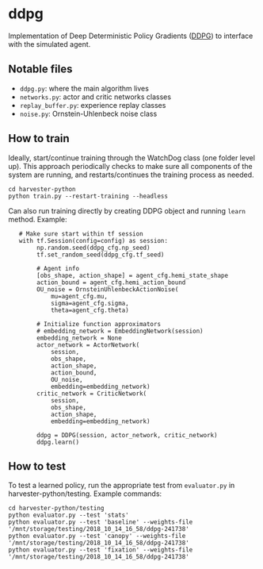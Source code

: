 # ddpg 

Implementation of Deep Deterministic Policy Gradients ([DDPG](https://arxiv.org/abs/1509.02971)) to interface with the simulated agent. 

## Notable files
* `ddpg.py`: where the main algorithm lives
* `networks.py`: actor and critic networks classes
* `replay_buffer.py`: experience replay classes
* `noise.py`: Ornstein-Uhlenbeck noise class

## How to train
Ideally, start/continue training through the WatchDog class (one folder level up). This approach periodically checks to make sure all components of the system are running, and restarts/continues the training process as needed.

```
cd harvester-python
python train.py --restart-training --headless
```

Can also run training directly by creating DDPG object and running `learn` method. Example:

```
   # Make sure start within tf session
   with tf.Session(config=config) as session:
        np.random.seed(ddpg_cfg.np_seed)
        tf.set_random_seed(ddpg_cfg.tf_seed)

        # Agent info
        [obs_shape, action_shape] = agent_cfg.hemi_state_shape
        action_bound = agent_cfg.hemi_action_bound
        OU_noise = OrnsteinUhlenbeckActionNoise(
            mu=agent_cfg.mu,
            sigma=agent_cfg.sigma,
            theta=agent_cfg.theta)

        # Initialize function approximators
        # embedding_network = EmbeddingNetwork(session)
        embedding_network = None
        actor_network = ActorNetwork(
            session,
            obs_shape,
            action_shape,
            action_bound,
            OU_noise,
            embedding=embedding_network)
        critic_network = CriticNetwork(
            session,
            obs_shape,
            action_shape,
            embedding=embedding_network)

        ddpg = DDPG(session, actor_network, critic_network)
        ddpg.learn()
```

## How to test
To test a learned policy, run the appropriate test from `evaluator.py` in harvester-python/testing. Example commands:
```
cd harvester-python/testing
python evaluator.py --test 'stats'
python evaluator.py --test 'baseline' --weights-file '/mnt/storage/testing/2018_10_14_16_58/ddpg-241738'
python evaluator.py --test 'canopy' --weights-file '/mnt/storage/testing/2018_10_14_16_58/ddpg-241738'
python evaluator.py --test 'fixation' --weights-file '/mnt/storage/testing/2018_10_14_16_58/ddpg-241738'
```
